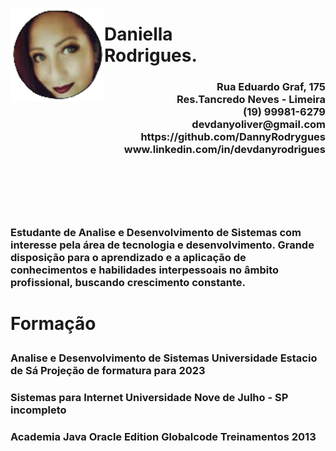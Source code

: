 <p><img src=https://github.com/DannyRodrygues/DannyRodrygues/blob/main/imgs/danyy%202.png?raw=true width="150" height="150" align="left">
<h1 align="left">Daniella<br>Rodrigues.
<h3 align="right">Rua Eduardo Graf, 175<br>
Res.Tancredo Neves - Limeira<br>
(19) 99981-6279<br>
devdanyoliver@gmail.com<br>
https://github.com/DannyRodrygues<br>
www.linkedin.com/in/devdanyrodrigues 
</p>
<br><br><br><br>
<p <h3 align="left">Estudante de Analise e Desenvolvimento de Sistemas com interesse pela área de tecnologia e desenvolvimento.
Grande disposição para o aprendizado e a aplicação de conhecimentos e habilidades interpessoais no âmbito
profissional, buscando crescimento constante.</p>

<p>
<h1 align="left">Formação
</p>
<p>
<h3 align="left"> 
Analise e Desenvolvimento de Sistemas
Universidade Estacio de Sá
Projeção de formatura para 2023
</p>
<h3 align="left"> 
Sistemas para Internet
Universidade Nove de Julho - SP
incompleto
</p>
<h3 align="left"> 
Academia Java Oracle Edition
Globalcode Treinamentos
2013
</p>

